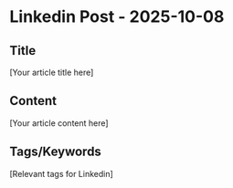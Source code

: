 # Linkedin Post - 2025-10-08

## Title
[Your article title here]

## Content
[Your article content here]

## Tags/Keywords
[Relevant tags for Linkedin]
